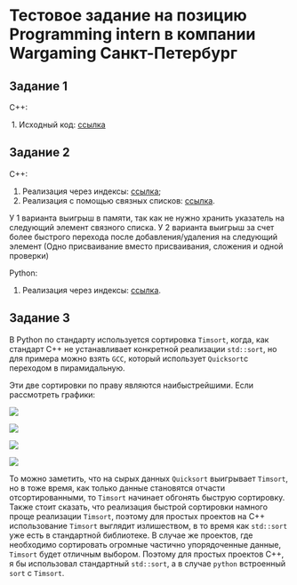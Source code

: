 # Тестовое задание на позицию Programming intern в компании Wargaming Санкт-Петербург

## Задание 1

С++:

​	1. Исходный код: [ссылка](https://github.com/i582/wargaming-test-task/blob/master/cpp/src/first/is_even.h)



## Задание 2

С++:

1. Реализация через индексы: [ссылка](https://github.com/i582/wargaming-test-task/blob/master/cpp/src/second/cyclic_queue.h);
2. Реализация с помощью связных списков: [ссылка](https://github.com/i582/wargaming-test-task/blob/master/cpp/src/second/cyclic_queue_list.h).

У 1 варианта выигрыш в памяти, так как не нужно хранить указатель на следующий элемент связного списка. У 2 варианта выигрыш за счет более быстрого перехода после добавления/удаления на следующий элемент (Одно присваивание вместо присваивания, сложения и одной проверки)

Python:

1. Реализация через индексы: [ссылка](https://github.com/i582/wargaming-test-task/blob/master/python/second/main.py).



## Задание 3

В Python по стандарту используется сортировка `Timsort`, когда, как стандарт С++ не устанавливает конкретной реализации `std::sort`, но для примера можно взять `GCC`, который использует `Quicksort`с переходом в пирамидальную. 

Эти две сортировки по праву являются наибыстрейшими. Если рассмотреть графики:

![](https://habrastorage.org/storage1/a0170f65/54afe800/d8b50571/a81000af.png)

![](https://habrastorage.org/storage1/d0460884/b7d712b4/cd04f5c3/4c115b90.png)

![](https://habrastorage.org/storage1/fd520aa1/8be42114/57e27349/d01105c5.png)

![](https://habrastorage.org/storage1/0ac3016e/f3ce8871/2bf28d22/cb5cd3f2.png)

То можно заметить, что на сырых данных `Quicksort` выигрывает `Timsort`, но в тоже время, как только данные становятся отчасти отсортированными, то `Timsort` начинает обгонять быструю сортировку. Также стоит сказать, что реализация быстрой сортировки намного проще реализации `Timsort`, поэтому для простых проектов на С++ использование `Timsort` выглядит излишеством, в то время как `std::sort` уже есть в стандартной библиотеке. В случае же проектов, где необходимо сортировать огромные частично упорядоченные данные, `Timsort` будет отличным выбором. Поэтому для простых проектов С++, я бы использовал стандартный `std::sort`, а в случае `python` встроенный `sort` с `Timsort`. 